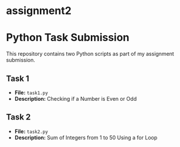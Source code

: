 # assignment2
# Python Task Submission

This repository contains two Python scripts as part of my assignment submission.

## Task 1
- **File:** `task1.py`
- **Description:** Checking if a Number is Even or Odd

## Task 2
- **File:** `task2.py`
- **Description:** Sum of Integers from 1 to 50 Using a for Loop
